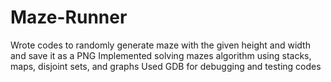 # Maze-Runner
Wrote codes to randomly generate maze with the given height and width and save it as a PNG
Implemented solving mazes algorithm using stacks, maps, disjoint sets, and graphs 
Used GDB for debugging and testing codes
